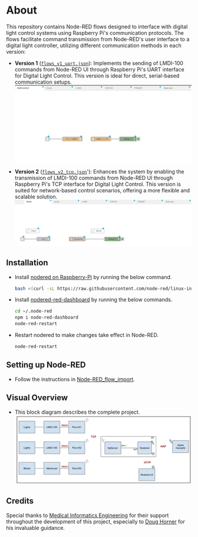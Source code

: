 # About
This repository contains Node-RED flows designed to interface with digital light control systems using Raspberry Pi's communication protocols. The flows facilitate command transmission from Node-RED's user interface to a digital light controller, utilizing different communication methods in each version:

* **Version 1** ([`flows_v1_uart.json`](./flows_v1_uart.json)): Implements the sending of LMDI-100 commands from Node-RED UI through Raspberry Pi's UART interface for Digital Light Control. This version is ideal for direct, serial-based communication setups.
  ![flows_v1_uart](img/flows_v1_uart.png)
  
* **Version 2** ([`flows_v2_tcp.json`](./flows_v2_tcp.json)'): Enhances the system by enabling the transmission of LMDI-100 commands from Node-RED UI through Raspberry Pi's TCP interface for Digital Light Control. This version is suited for network-based control scenarios, offering a more flexible and scalable solution.
  ![flows_v2_tcp](img/flows_v2_tcp.png)

## Installation
* Install [nodered on Raspberry-Pi](https://nodered.org/docs/getting-started/raspberrypi) by running the below command.
    ```bash
    bash <(curl -sL https://raw.githubusercontent.com/node-red/linux-installers/master/deb/update-nodejs-and-nodered)
    ```  
* Install [nodered-red-dashboard](https://flows.nodered.org/node/node-red-dashboard) by running the below commands.
    ```bash
    cd ~/.node-red
    npm i node-red-dashboard
    node-red-restart
    ```  
* Restart nodered to make changes take effect in Node-RED.
    ```bash
    node-red-restart
    ```

## Setting up Node-RED
* Follow the instructions in [Node-RED_flow_import](https://flowfuse.com/blog/2023/03/3-quick-node-red-tips-5/#2.-import-helpful-example-flows-provided-with-custom-nodes).

## Visual Overview
* This block diagram describes the complete project.
    ![Block diagram](img/1.jpg)

## Credits
Special thanks to [Medical Informatics Engineering](https://www.mieweb.com/) for their support throughout the development of this project, especially to [Doug Horner](https://github.com/horner) for his invaluable guidance.